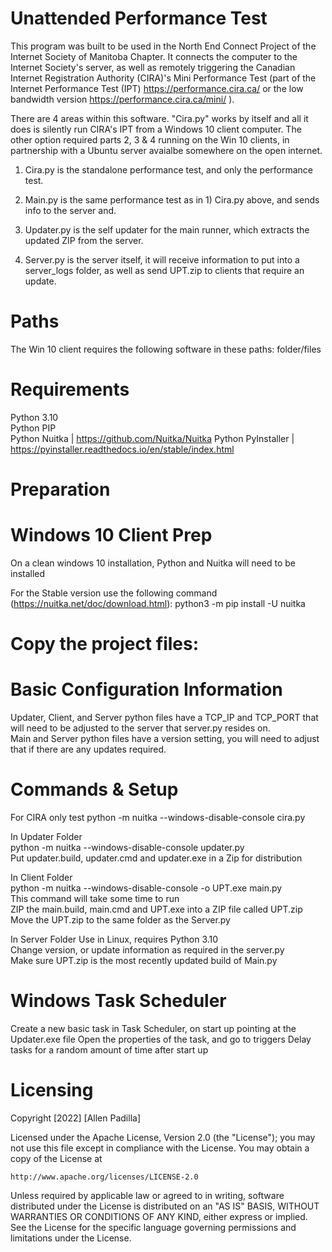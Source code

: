 # Unattended Performance Test
This program was built to be used in the North End Connect Project of the Internet Society of Manitoba Chapter.
It connects the computer to the Internet Society's server, as well as remotely triggering the Canadian Internet Registration Authority (CIRA)'s Mini Performance Test (part of the Internet Performance Test (IPT) https://performance.cira.ca/ or the low bandwidth version https://performance.cira.ca/mini/ ).

There are 4 areas within this software. "Cira.py" works by itself and all it does is silently run CIRA's IPT from a Windows 10 client computer. The other option required parts 2, 3 & 4 running on the Win 10 clients, in partnership with a Ubuntu server avaialbe somewhere on the open internet.

  1) Cira.py is the standalone performance test, and only the performance test.  

  2) Main.py is the same performance test as in 1) Cira.py above, and sends info to the server and.

  3) Updater.py is the self updater for the main runner, which extracts the updated ZIP from the server.

  4) Server.py is the server itself, it will receive information to put into a server_logs folder, as well as send UPT.zip to clients that require an update.  

# Paths
The Win 10 client requires the following software in these paths: folder/files


# Requirements
Python 3.10  
Python PIP  
Python Nuitka | https://github.com/Nuitka/Nuitka 
Python PyInstaller | https://pyinstaller.readthedocs.io/en/stable/index.html  
  
# Preparation

# Windows 10 Client Prep
On a clean windows 10 installation, Python and Nuitka will need to be installed

For the Stable version use the following command (https://nuitka.net/doc/download.html):
python3 -m pip install -U nuitka

# Copy the project files:


# Basic Configuration Information
Updater, Client, and Server python files have a TCP_IP and TCP_PORT that will need to be adjusted to the server that server.py resides on.  
Main and Server python files have a version setting, you will need to adjust that if there are any updates required.  

# Commands & Setup
For CIRA only test
python -m nuitka --windows-disable-console cira.py

In Updater Folder  
python -m nuitka --windows-disable-console updater.py  
Put updater.build, updater.cmd and updater.exe in a Zip for distribution

In Client Folder  
python -m nuitka --windows-disable-console -o UPT.exe main.py  
This command will take some time to run  
ZIP the main.build, main.cmd and UPT.exe into a ZIP file called UPT.zip
Move the UPT.zip to the same folder as the Server.py

In Server Folder
Use in Linux, requires Python 3.10  
Change version, or update information as required in the server.py  
Make sure UPT.zip is the most recently updated build of Main.py

# Windows Task Scheduler
Create a new basic task in Task Scheduler, on start up pointing at the Updater.exe file
Open the properties of the task, and go to triggers
Delay tasks for a random amount of time after start up

# Licensing
Copyright [2022] [Allen Padilla]

Licensed under the Apache License, Version 2.0 (the "License");
you may not use this file except in compliance with the License.
You may obtain a copy of the License at

    http://www.apache.org/licenses/LICENSE-2.0

Unless required by applicable law or agreed to in writing, software
distributed under the License is distributed on an "AS IS" BASIS,
WITHOUT WARRANTIES OR CONDITIONS OF ANY KIND, either express or implied.
See the License for the specific language governing permissions and
limitations under the License.
